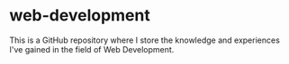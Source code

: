 # web-development
This is a GitHub repository where I store the knowledge and experiences I've gained in the field of Web Development.
